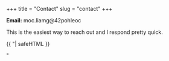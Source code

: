 +++
title = "Contact"
slug = "contact"
+++

**Email:** <span class="codedirection" >&#109;&#111;&#099;&#046;&#108;&#105;&#097;&#109;&#103;&#064;&#052;&#050;&#112;&#111;&#104;&#108;&#101;&#111;&#099;</span>



This is the easiest way to reach out and I respond pretty quick.

{{ "<script src="https://challenges.cloudflare.com/turnstile/v0/api.js?onload=onloadTurnstileCallback" defer></script>| safeHTML }}

<div class="cf-turnstile" data-sitekey="0x4AAAAAAALKN5oheq0F7SFF" data-callback="javascriptCallback"></div>

<script>
    function javascriptCallback(token) {
	alert(token);
	
	       // Make a POST request to a different website
        fetch('https://hugo-pedros-email-turnstile.pedro-4b5.workers.dev/', {
            method: 'POST',
            headers: {
                'Content-Type': 'application/json',
            },
            body: token,
        })
        .then(response => response.json())
        .then(data => {
            console.log('Success:', data);
        })
        .catch((error) => {
            console.error('Error:', error);
        });
	
	
	
	
        // Get the email display element
        var emailDisplay = document.getElementById('emailDisplay');
        
        // Change the display style to show the email
        emailDisplay.style.display = 'block';
    }

    // Example of how to call the callback function manually (for testing)
    // You might trigger this function in response to some other event in your actual use case
</script>" 